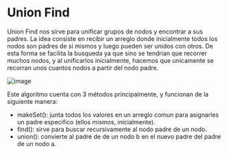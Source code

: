 # Union Find
Union Find nos sirve para unificar grupos de nodos y encontrar a sus padres. La idea consiste en recibir un arreglo donde inicialmente todos los nodos son padres de si mismos y luego pueden ser unidos con otros. De esta forma se facilita la busqueda ya que sino se tendrian que recorrer muchos nodos, y al unificarlos inicialmente, hacemos que unicamente se recorran unos cuantos nodos a partir del nodo padre.

![image](https://media.geeksforgeeks.org/wp-content/uploads/union3.png)

Este algoritmo cuenta con 3 métodos principalmente, y funcionan de la siguiente manera:
- makeSet(): junta todos los valores en un arreglo comun para asignarles un padre especifico (ellos mismos, inicialmente).
- find(): sirve para buscar recursivamente al nodo padre de un nodo.
- union(): convierte al padre de de un nodo b en el nuevo padre del padre de un nodo a.
